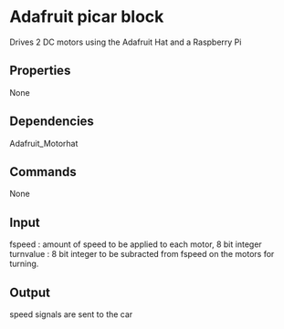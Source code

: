 Adafruit picar block
====================
Drives 2 DC motors using the Adafruit Hat and a Raspberry Pi

Properties
--------------
None

Dependencies
----------------
Adafruit_Motorhat

Commands
----------------
None

Input
-------
fspeed : amount of speed to be applied to each motor, 8 bit integer
turnvalue : 8 bit integer to be subracted from fspeed on the motors for turning.

Output
---------
speed signals are sent to the car
